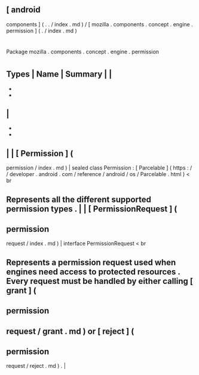 [
android
-
components
]
(
.
.
/
index
.
md
)
/
[
mozilla
.
components
.
concept
.
engine
.
permission
]
(
.
/
index
.
md
)
#
#
Package
mozilla
.
components
.
concept
.
engine
.
permission
#
#
#
Types
|
Name
|
Summary
|
|
-
-
-
|
-
-
-
|
|
[
Permission
]
(
-
permission
/
index
.
md
)
|
sealed
class
Permission
:
[
Parcelable
]
(
https
:
/
/
developer
.
android
.
com
/
reference
/
android
/
os
/
Parcelable
.
html
)
<
br
>
Represents
all
the
different
supported
permission
types
.
|
|
[
PermissionRequest
]
(
-
permission
-
request
/
index
.
md
)
|
interface
PermissionRequest
<
br
>
Represents
a
permission
request
used
when
engines
need
access
to
protected
resources
.
Every
request
must
be
handled
by
either
calling
[
grant
]
(
-
permission
-
request
/
grant
.
md
)
or
[
reject
]
(
-
permission
-
request
/
reject
.
md
)
.
|
